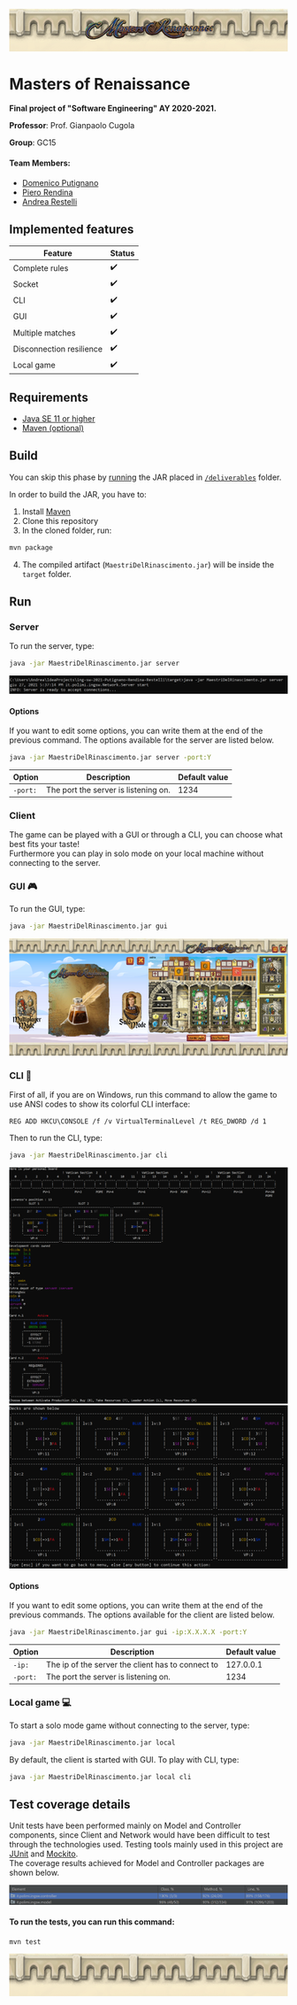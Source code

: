 ![Masters of Renaissance logo](src/main/resources/gui/img/top.png)

# Masters of Renaissance
**Final project of "Software Engineering" AY 2020-2021.**

**Professor**: Prof. Gianpaolo Cugola

**Group**: GC15

#### Team Members:
* [Domenico Putignano](https://github.com/domenicoputignano) 
* [Piero Rendina](https://github.com/PieroRendina) 
* [Andrea Restelli](https://github.com/andrearestelli)

## Implemented features
| Feature | Status |
| ------- | ------ |
| Complete rules | :heavy_check_mark: |
| Socket | :heavy_check_mark: |
| CLI | :heavy_check_mark: |
| GUI | :heavy_check_mark: |
| Multiple matches | :heavy_check_mark: |
| Disconnection resilience | :heavy_check_mark: |
| Local game | :heavy_check_mark: | 

## Requirements
* [Java SE 11 or higher](https://docs.oracle.com/en/java/javase/11/)
* [Maven (optional)](https://maven.apache.org/download.cgi)

## Build
You can skip this phase by [running](#Run) the JAR placed in [`/deliverables`](/deliverables) folder.

In order to build the JAR, you have to:
1. Install [Maven](https://maven.apache.org/download.cgi)
2. Clone this repository
3. In the cloned folder, run:
```bash
mvn package
```
4. The compiled artifact (`MaestriDelRinascimento.jar`) will be inside the `target` folder.

## Run
### Server
To run the server, type:
```bash
java -jar MaestriDelRinascimento.jar server
```

![Server ready](deliverables/screenshots/server_ready.PNG)

#### Options
If you want to edit some options, you can write them at the end of the previous command.
The options available for the server are listed below.

```bash
java -jar MaestriDelRinascimento.jar server -port:Y
```

| Option | Description | Default value | 
| ------ | ----- | ----- |
| `-port:` | The port the server is listening on. | 1234 |
### Client
The game can be played with a GUI or through a CLI, you can choose what best fits your taste! <br>
Furthermore you can play in solo mode on your local machine without connecting to the server.
### GUI :video_game:
To run the GUI, type:
```bash
java -jar MaestriDelRinascimento.jar gui
```

![gui_screen](deliverables/screenshots/gui_screen.png) 

### CLI :space_invader:
First of all, if you are on Windows, run this command to allow the game to use ANSI codes to show its colorful CLI interface:
```
REG ADD HKCU\CONSOLE /f /v VirtualTerminalLevel /t REG_DWORD /d 1
```

Then to run the CLI, type:
```bash
java -jar MaestriDelRinascimento.jar cli
```
![cli_screen_1](deliverables/screenshots/cli_screen_1.PNG) ![cli_screen_2](deliverables/screenshots/cli_screen_2.PNG)


#### Options
If you want to edit some options, you can write them at the end of the previous commands.
The options available for the client are listed below.

```bash
java -jar MaestriDelRinascimento.jar gui -ip:X.X.X.X -port:Y
```

| Option | Description | Default value | 
| ------ | ----- | ----- |
| `-ip:` | The ip of the server the client has to connect to | 127.0.0.1 |
| `-port:` | The port the server is listening on. | 1234 |

### Local game :computer:
To start a solo mode game without connecting to the server, type:
```bash
java -jar MaestriDelRinascimento.jar local
```
By default, the client is started with GUI.
To play with CLI, type:
```bash
java -jar MaestriDelRinascimento.jar local cli
```
## Test coverage details
Unit tests have been performed mainly on Model and Controller components, since Client and Network would 
have been difficult to test through the technologies used. Testing tools mainly used in this project are 
[JUnit](https://junit.org/junit5/) and [Mockito](https://site.mockito.org/). <br>
The coverage results achieved for Model and Controller packages are shown below.

![test_coverage](deliverables/screenshots/testcoverage_final.PNG)
#### To run the tests, you can run this command:
```
mvn test
```



![Masters of Renaissance bottom logo](src/main/resources/gui/img/bottom.png)